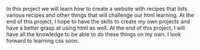 In this project we will learn how to create a website with recipes that lists various recipes and other things that will
challenge our html learning. At the end of this project, I hope to have the skills to create my own projects and have a better grasp at using html as well. 
At the end of this project, I will have all the knowledge to be able to do these things on my own. I look forward to learning css soon.